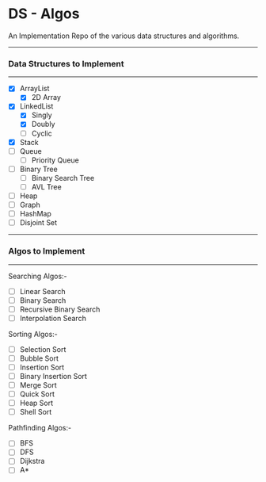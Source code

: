# DS - Algos

An Implementation Repo of the various data structures and algorithms.

---
### Data Structures to Implement
---
- [X] ArrayList
  - [X] 2D Array
- [X] LinkedList
  - [X] Singly
  - [X] Doubly
  - [ ] Cyclic
- [X] Stack
- [ ] Queue
  - [ ] Priority Queue
- [ ] Binary Tree
  - [ ] Binary Search Tree
  - [ ] AVL Tree
- [ ] Heap
- [ ] Graph
- [ ] HashMap
- [ ] Disjoint Set

---
### Algos to Implement
---
Searching Algos:-
- [ ] Linear Search
- [ ] Binary Search
- [ ] Recursive Binary Search
- [ ] Interpolation Search

Sorting Algos:-
- [ ] Selection Sort
- [ ] Bubble Sort
- [ ] Insertion Sort
- [ ] Binary Insertion Sort
- [ ] Merge Sort
- [ ] Quick Sort
- [ ] Heap Sort
- [ ] Shell Sort

Pathfinding Algos:-
- [ ] BFS
- [ ] DFS
- [ ] Dijkstra
- [ ] A*
